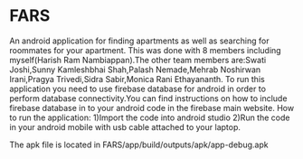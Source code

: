 # FARS
An android application for finding apartments as well as searching for roommates for your apartment.
 This was done with 8 members including myself(Harish Ram Nambiappan).The other team members are:Swati Joshi,Sunny Kamleshbhai Shah,Palash Nemade,Mehrab Noshirwan Irani,Pragya Trivedi,Sidra Sabir,Monica Rani Ethayananth. To run this application you need to use firebase database for android in order to perform database connectivity.You can find instructions on how to include firebase database in to your android code in the firebase main website. How to run the application: 1)Import the code into android studio 2)Run the code in your android mobile with usb cable attached to your laptop.
 
 The apk file is located in FARS/app/build/outputs/apk/app-debug.apk
